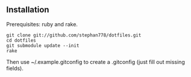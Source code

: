 ## Installation

Prerequisites: ruby and rake.

    git clone git://github.com/stephan778/dotfiles.git
    cd dotfiles
    git submodule update --init
    rake

Then use ~/.example.gitconfig to create a .gitconfig (just fill out missing
fields).

